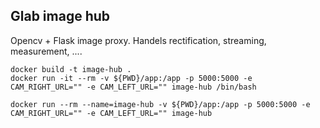 ## Glab image hub

Opencv + Flask image proxy.
Handels rectification, streaming, measurement, ....

```
docker build -t image-hub .
docker run -it --rm -v ${PWD}/app:/app -p 5000:5000 -e CAM_RIGHT_URL="" -e CAM_LEFT_URL="" image-hub /bin/bash 

docker run --rm --name=image-hub -v ${PWD}/app:/app -p 5000:5000 -e CAM_RIGHT_URL="" -e CAM_LEFT_URL="" image-hub

```
